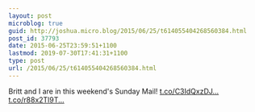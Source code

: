 ```yaml
---
layout: post
microblog: true
guid: http://joshua.micro.blog/2015/06/25/t614055404268560384.html
post_id: 37793
date: 2015-06-25T23:59:51+1100
lastmod: 2019-07-30T17:41:31+1100
type: post
url: /2015/06/25/t614055404268560384.html
---
```

Britt and I are in this weekend's Sunday Mail! [t.co/C3IdQxzDJ...](http://t.co/C3IdQxzDJt) [t.co/r88x2Tl9T...](http://t.co/r88x2Tl9Tk)
